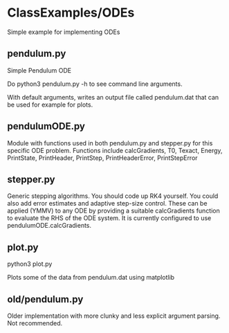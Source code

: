 # ClassExamples/ODEs
Simple example for implementing ODEs

## pendulum.py

Simple Pendulum ODE

Do python3 pendulum.py -h to see command line arguments.

With default arguments, writes an output file called pendulum.dat 
that can be used for example for plots.

## pendulumODE.py
Module with functions used in both pendulum.py and stepper.py for 
this specific ODE problem. Functions include 
calcGradients, T0, Texact, Energy, PrintState, PrintHeader, PrintStep, 
PrintHeaderError, PrintStepError

## stepper.py
Generic stepping algorithms. 
You should code up RK4 yourself. You could also add error estimates 
and adaptive step-size control.
These can be applied (YMMV) to any ODE by providing 
a suitable calcGradients function to evaluate the RHS of the ODE system.
It is currently configured to use pendulumODE.calcGradients.

## plot.py
python3 plot.py

Plots some of the data from pendulum.dat using matplotlib

## old/pendulum.py
Older implementation with more clunky and less explicit argument parsing.
Not recommended.
